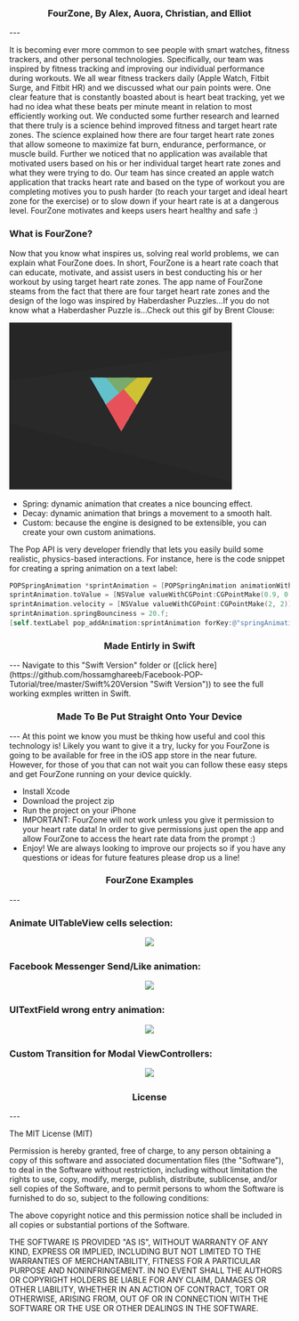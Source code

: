 <h3 align="center">FourZone, By Alex, Auora, Christian, and Elliot</h3>
---

It is becoming ever more common to see people with smart watches, fitness trackers, and other personal technologies.  Specifically, our team was inspired by fitness tracking and improving our individual performance during workouts.  We all wear fitness trackers daily (Apple Watch, Fitbit Surge, and Fitbit HR) and we discussed what our pain points were.  One clear feature that is constantly boasted about is heart beat tracking, yet we had no idea what these beats per minute meant in relation to most efficiently working out.  We conducted some further research and learned that there truly is a science behind improved fitness and target heart rate zones.  The science explained how there are four target heart rate zones that allow someone to maximize fat burn, endurance, performance, or muscle build.  Further we noticed that no application was available that motivated users based on his or her individual target heart rate zones and what they were trying to do. Our team has since created an apple watch application that tracks heart rate and based on the type of workout you are completing motives you to push harder (to reach your target and ideal heart zone for the exercise) or to slow down if your heart rate is at a dangerous level.  FourZone motivates and keeps users heart healthy and safe :)

### What is FourZone?
Now that you know what inspires us, solving real world problems, we can explain what FourZone does.  In short, FourZone is a heart rate coach that can educate, motivate, and assist users in best conducting his or her workout by using target heart rate zones.  The app name of FourZone steams from the fact that there are four target heart rate zones and the design of the logo was inspired by Haberdasher Puzzles...If you do not know what a Haberdasher Puzzle is...Check out this gif by Brent Clouse:

![Alt text](/triangle2.gif?raw=true "Credit: Brent Clouse")

- Spring: dynamic animation that creates a nice bouncing effect.
- Decay: dynamic animation that brings a movement to a smooth halt.
- Custom: because the engine is designed to be extensible, you can create your own custom animations.

The Pop API is very developer friendly that lets you easily build some realistic, physics-based interactions. For instance, here is the code snippet for creating a spring animation on a text label:

```Objective-c
POPSpringAnimation *sprintAnimation = [POPSpringAnimation animationWithPropertyNamed:kPOPViewScaleXY];
sprintAnimation.toValue = [NSValue valueWithCGPoint:CGPointMake(0.9, 0.9)];
sprintAnimation.velocity = [NSValue valueWithCGPoint:CGPointMake(2, 2)];
sprintAnimation.springBounciness = 20.f;
[self.textLabel pop_addAnimation:sprintAnimation forKey:@"springAnimation"];
```

<h3 align="center">Made Entirly in Swift</h3>
---
Navigate to this "Swift Version" folder or ([click here](https://github.com/hossamghareeb/Facebook-POP-Tutorial/tree/master/Swift%20Version "Swift Version")) to see the full working exmples written in Swift.

<h3 align="center">Made To Be Put Straight Onto Your Device</h3>
---
At this point we know you must be thking how useful and cool this technology is!  Likely you want to give it a try, lucky for you FourZone is going to be available for free in the iOS app store in the near future.  However, for those of you that can not wait you can follow these easy steps and get FourZone running on your device quickly.  

- Install Xcode
- Download the project zip
- Run the project on your iPhone
- IMPORTANT: FourZone will not work unless you give it permission to your heart rate data!  In order to give permissions just open the app and allow FourZone to access the heart rate data from the prompt :)
- Enjoy!  We are always looking to improve our projects so if you have any questions or ideas for future features please drop us a line!

<h3 align="center">FourZone Examples</h3>
---

### Animate UITableView cells selection:
<p align="center"><img src ="https://github.com/most-wanted/Facebook-POP-Tutorial/blob/master/screenshots/pop-animation-1-1.gif"/></p>

### Facebook Messenger Send/Like animation:

<p align="center"><img src ="https://github.com/most-wanted/Facebook-POP-Tutorial/blob/master/screenshots/pop-animation-2.gif"/></p>

### UITextField wrong entry animation:

<p align="center"><img src ="https://github.com/most-wanted/Facebook-POP-Tutorial/blob/master/screenshots/pop-animation-3-2.gif"/></p>

### Custom Transition for Modal ViewControllers:

<p align="center"><img src ="https://github.com/most-wanted/Facebook-POP-Tutorial/blob/master/screenshots/pop-animation-4.gif"/></p>

<h3 align="center">License</h3>
---

The MIT License (MIT)

Permission is hereby granted, free of charge, to any person obtaining a copy
of this software and associated documentation files (the "Software"), to deal
in the Software without restriction, including without limitation the rights
to use, copy, modify, merge, publish, distribute, sublicense, and/or sell
copies of the Software, and to permit persons to whom the Software is
furnished to do so, subject to the following conditions:

The above copyright notice and this permission notice shall be included in all
copies or substantial portions of the Software.

THE SOFTWARE IS PROVIDED "AS IS", WITHOUT WARRANTY OF ANY KIND, EXPRESS OR
IMPLIED, INCLUDING BUT NOT LIMITED TO THE WARRANTIES OF MERCHANTABILITY,
FITNESS FOR A PARTICULAR PURPOSE AND NONINFRINGEMENT. IN NO EVENT SHALL THE
AUTHORS OR COPYRIGHT HOLDERS BE LIABLE FOR ANY CLAIM, DAMAGES OR OTHER
LIABILITY, WHETHER IN AN ACTION OF CONTRACT, TORT OR OTHERWISE, ARISING FROM,
OUT OF OR IN CONNECTION WITH THE SOFTWARE OR THE USE OR OTHER DEALINGS IN THE
SOFTWARE.
